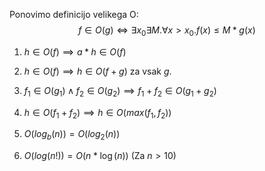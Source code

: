 Ponovimo definicijo velikega O:
$$
f \in O(g) \iff \exists x_0 \exists M. \forall x > x_0. f(x) \leq M * g(x)
$$

1. $h \in O(f) \implies a * h \in O(f)$

2. $h \in O(f) \implies h \in O(f + g)$ za vsak $g$.

3. $f_1 \in O(g_1) \land f_2 \in O(g_2) \implies f_1 + f_2 \in O(g_1 + g_2)$

4. $h \in O(f_1 + f_2) \implies h \in O(max(f_1, f_2))$

5. $O(log_b(n)) = O(log_2(n))$

6. $O(log(n!)) = O(n * \log(n))$ (Za $n > 10$)
